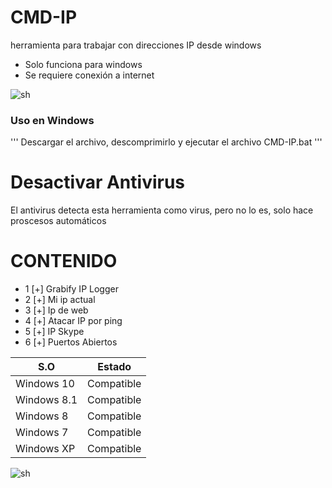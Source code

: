 # CMD-IP
herramienta para trabajar con direcciones IP desde windows

- Solo funciona para windows
- Se requiere conexión a internet

![sh](https://github.com/Monkey-hk4/CMD-IP/blob/main/IMG_20210116_124616.jpg)

### Uso en Windows 
'''
Descargar el archivo, descomprimirlo y ejecutar el archivo CMD-IP.bat
'''
# Desactivar Antivirus
El antivirus detecta esta herramienta como virus, pero no lo es, solo hace proscesos automáticos 

# CONTENIDO
- 1 [+] Grabify IP Logger
- 2 [+] Mi ip actual
- 3 [+] Ip de web
- 4 [+] Atacar IP por ping
- 5 [+] IP Skype
- 6 [+] Puertos Abiertos
 
 
 |     S.O      |   Estado      |
|--------------|---------------| 
| Windows 10   | Compatible    |
| Windows 8.1  | Compatible    |
| Windows 8    | Compatible    |
| Windows 7    | Compatible    |
| Windows XP   | Compatible    |

![sh](https://github.com/Monkey-hk4/CMD-IP/blob/main/IMG_20210116_155112.png)


